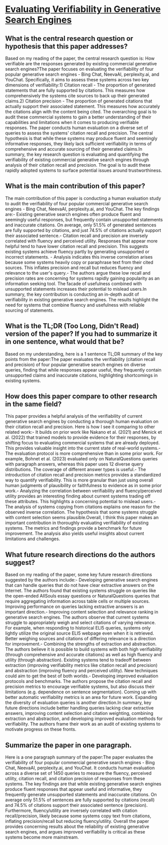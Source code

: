 # [Evaluating Verifiability in Generative Search Engines](https://arxiv.org/abs/2304.09848)

## What is the central research question or hypothesis that this paper addresses?

Based on my reading of the paper, the central research question is: How verifiable are the responses generated by existing commercial generative search engines?The paper focuses on evaluating the verifiability of four popular generative search engines - Bing Chat, NeevaAI, perplexity.ai, and YouChat. Specifically, it aims to assess these systems across two key dimensions of verifiability:1) Citation recall - The proportion of generated statements that are fully supported by citations. This measures how comprehensively the systems cite sources to back up their generated claims.2) Citation precision - The proportion of generated citations that actually support their associated statement. This measures how accurately the citations align with the content being cited. The overarching goal is to audit these commercial systems to gain a better understanding of their capabilities and limitations when it comes to producing verifiable responses. The paper conducts human evaluation on a diverse set of queries to assess the systems' citation recall and precision. The central hypothesis is that while these systems may produce fluent and seemingly informative responses, they likely lack sufficient verifiability in terms of comprehensive and accurate sourcing of their generated claims.In summary, the key research question is evaluating and quantifying the verifiability of existing commercial generative search engines through analysis of their citation recall and precision. The goal is to audit these rapidly adopted systems to surface potential issues around trustworthiness.


## What is the main contribution of this paper?

The main contribution of this paper is conducting a human evaluation study to audit the verifiability of four popular commercial generative search engines - Bing Chat, NeevaAI, perplexity.ai, and YouChat. The key findings are:- Existing generative search engines often produce fluent and seemingly useful responses, but frequently contain unsupported statements and inaccurate citations. On average, only 51.5% of generated sentences are fully supported by citations, and just 74.5% of citations actually support their associated sentence.- Citation recall and precision are inversely correlated with fluency and perceived utility. Responses that appear more helpful tend to have lower citation recall and precision. This suggests existing systems achieve fluency partly by generating unsupported or incorrect statements. - Analysis indicates this inverse correlation arises because some systems heavily copy or paraphrase text from their cited sources. This inflates precision and recall but reduces fluency and relevance to the user's query.- The authors argue these low recall and precision rates are concerning for systems rapidly gaining popularity as an information seeking tool. The facade of usefulness combined with unsupported statements increases their potential to mislead users.In summary, the key contribution is conducting an in-depth audit of verifiability in existing generative search engines. The results highlight the need for systems that combine fluency and usefulness with reliable sourcing of statements.


## What is the TL;DR (Too Long, Didn't Read) version of the paper? If you had to summarize it in one sentence, what would that be?

Based on my understanding, here is a 1 sentence TL;DR summary of the key points from the paper:The paper evaluates the verifiability (citation recall and precision) of four popular generative search engines on diverse queries, finding that while responses appear useful, they frequently contain unsupported claims and inaccurate citations, highlighting shortcomings in existing systems.


## How does this paper compare to other research in the same field?

This paper provides a helpful analysis of the verifiability of current generative search engines by conducting a thorough human evaluation on their citation recall and precision. Here is how I see it comparing to other related work:- It builds on prior work like Nakano et al. (2021) and Menick et al. (2022) that trained models to provide evidence for their responses, by shifting focus to evaluating commercial systems that are already deployed. This provides valuable insight into the current state of real-world systems.- The evaluation protocol is more comprehensive than in some prior work. For example, Bohnet et al. (2023) evaluated only on NaturalQuestions queries with paragraph answers, whereas this paper uses 12 diverse query distributions. The coverage of different answer types is useful.- The introduction of citation recall and precision metrics provides a standardized way to quantify verifiability. This is more granular than just using overall human judgments of plausibility or faithfulness to evidence as in some prior work.- Analyzing the correlation between verifiability and fluency/perceived utility provides an interesting finding about current systems trading off these attributes. This highlights a concerning potential to mislead users.- The analysis of systems copying from citations explains one reason for the observed inverse correlation. The hypothesis that some systems struggle with content selection seems plausible.Overall, I think this paper makes an important contribution in thoroughly evaluating verifiability of existing systems. The metrics and findings provide a benchmark for future improvement. The analysis also yields useful insights about current limitations and challenges.


## What future research directions do the authors suggest?

Based on my reading of the paper, some key future research directions suggested by the authors include:- Developing generative search engines that can handle queries that do not have clear extractive answers on the Internet. The authors found that existing systems struggle on queries like the open-ended AllSouls essay questions or NaturalQuestions queries that require aggregating information across table cells or multiple sources. Improving performance on queries lacking extractive answers is an important direction.- Improving content selection and relevance ranking in generative search engines. The authors observe that current systems struggle to appropriately weigh and select citations of varying relevance. For example, when responding to historical ELI5 queries, systems only lightly utilize the original source ELI5 webpage even when it is retrieved. Better weighing sources and citations of differing relevance is a direction for improvement.- Combining the strengths of extraction and abstraction. The authors believe it is possible to build systems with both high verifiability (through comprehensive and accurate citations) as well as high fluency and utility (through abstraction). Existing systems tend to tradeoff between extraction (improving verifiability metrics like citation recall and precision) and abstraction (improving fluency and perceived utility). New techniques could aim to get the best of both worlds.- Developing improved evaluation protocols and benchmarks. The authors propose the citation recall and precision metrics to encourage verifiable systems, but also discuss their limitations (e.g. dependence on sentence segmentation). Coming up with better automatic verifiability metrics is an area for future work. Expanding the diversity of evaluation queries is another direction.In summary, key future directions include better handling queries lacking clear extractive answers, improving content selection and citation weighting, combining extraction and abstraction, and developing improved evaluation methods for verifiability. The authors frame their work as an audit of existing systems to motivate progress on these fronts.


## Summarize the paper in one paragraph.

Here is a one paragraph summary of the paper:The paper evaluates the verifiability of four popular commercial generative search engines - Bing Chat, NeevaAI, perplexity.ai, and YouChat. It conducts human evaluation across a diverse set of 1450 queries to measure the fluency, perceived utility, citation recall, and citation precision of responses from these systems. The key findings are that while existing generative search engines produce fluent responses that appear useful and informative, they frequently generate unsupported statements and inaccurate citations. On average only 51.5% of sentences are fully supported by citations (recall) and 74.5% of citations support their associated sentence (precision). Furthermore, fluency/utility are inversely correlated with citation recall/precision, likely because some systems copy text from citations, inflating precision/recall but reducing fluency/utility. Overall the paper provides concerning results about the reliability of existing generative search engines, and argues improved verifiability is critical as these systems become more mainstream.
